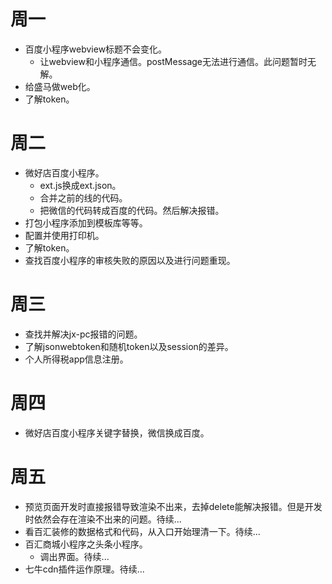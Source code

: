 # 周一
* 百度小程序webview标题不会变化。
    - 让webview和小程序通信。postMessage无法进行通信。此问题暂时无解。
* 给盛马做web化。
* 了解token。

# 周二
* 微好店百度小程序。
    - ext.js换成ext.json。
    - 合并之前的线的代码。
    - 把微信的代码转成百度的代码。然后解决报错。
* 打包小程序添加到模板库等等。
* 配置并使用打印机。
* 了解token。
* 查找百度小程序的审核失败的原因以及进行问题重现。

# 周三
* 查找并解决jx-pc报错的问题。
* 了解jsonwebtoken和随机token以及session的差异。
* 个人所得税app信息注册。

# 周四
* 微好店百度小程序关键字替换，微信换成百度。

# 周五
* 预览页面开发时直接报错导致渲染不出来，去掉delete能解决报错。但是开发时依然会存在渲染不出来的问题。待续...
* 看百汇装修的数据格式和代码，从入口开始理清一下。待续...
* 百汇商城小程序之头条小程序。
    - 调出界面。待续...
* 七牛cdn插件运作原理。待续...

